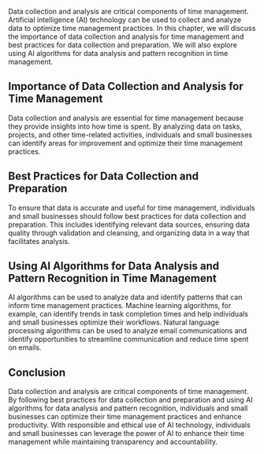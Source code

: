 

Data collection and analysis are critical components of time management. Artificial intelligence (AI) technology can be used to collect and analyze data to optimize time management practices. In this chapter, we will discuss the importance of data collection and analysis for time management and best practices for data collection and preparation. We will also explore using AI algorithms for data analysis and pattern recognition in time management.

Importance of Data Collection and Analysis for Time Management
--------------------------------------------------------------

Data collection and analysis are essential for time management because they provide insights into how time is spent. By analyzing data on tasks, projects, and other time-related activities, individuals and small businesses can identify areas for improvement and optimize their time management practices.

Best Practices for Data Collection and Preparation
--------------------------------------------------

To ensure that data is accurate and useful for time management, individuals and small businesses should follow best practices for data collection and preparation. This includes identifying relevant data sources, ensuring data quality through validation and cleansing, and organizing data in a way that facilitates analysis.

Using AI Algorithms for Data Analysis and Pattern Recognition in Time Management
--------------------------------------------------------------------------------

AI algorithms can be used to analyze data and identify patterns that can inform time management practices. Machine learning algorithms, for example, can identify trends in task completion times and help individuals and small businesses optimize their workflows. Natural language processing algorithms can be used to analyze email communications and identify opportunities to streamline communication and reduce time spent on emails.

Conclusion
----------

Data collection and analysis are critical components of time management. By following best practices for data collection and preparation and using AI algorithms for data analysis and pattern recognition, individuals and small businesses can optimize their time management practices and enhance productivity. With responsible and ethical use of AI technology, individuals and small businesses can leverage the power of AI to enhance their time management while maintaining transparency and accountability.
